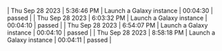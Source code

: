 | Thu Sep 28 2023 | 5:36:46 PM | Launch a Galaxy instance | 00:04:30 | passed |
| Thu Sep 28 2023 | 6:03:32 PM | Launch a Galaxy instance | 00:04:10 | passed |
| Thu Sep 28 2023 | 6:54:07 PM | Launch a Galaxy instance | 00:04:10 | passed |
| Thu Sep 28 2023 | 8:58:18 PM | Launch a Galaxy instance | 00:04:11 | passed |
